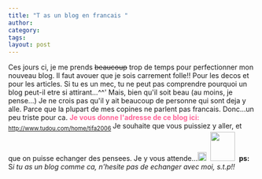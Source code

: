 ```yaml
---
title: "T as un blog en francais "
author:
category: 
tags: 
layout: post
---
```

Ces jours ci, je me prends <strike>beaucoup</strike> trop de temps pour perfectionner mon nouveau blog. Il faut avouer que je sois carrement folle!! Pour les decos et pour les articles. Si tu es un mec, tu ne peut pas comprendre pourquoi un blog peut-il etre si attirant…^^' Mais, bien qu'il soit beau (au moins, je pense…) Je ne crois pas qu'il y ait beaucoup de personne qui sont deja y alle. Parce que la plupart de mes copines ne parlent pas francais. Donc…un peu triste pour ca. 
<font color="#ff6699"><strong>Je vous donne l'adresse de ce blog ici:
</strong><sub><a href="http://www.tudou.com/home/tifa2006">http://www.tudou.com/home/tifa2006</a>
</sub></font>Je souhaite que vous puissiez y aller, et que on puisse echanger des pensees.
Je y vous attende…<img src="/modules/tinymce/tinymce/jscripts/tiny_mce/plugins/emotions/images/smiley-wink.gif" width="18" height="18" /> 
<strong><img src="http://album.sina.com.cn/pic/4bc9ca8e02000ies" width="50" height="59" /> </strong><!-- --><img src="http://secure-cn.imrworldwide.com/cgi-bin/m?ci=cn-sina2006&cg=0" width="1" height="1" /> <strong>ps:  </strong>S<em>i tu as un blog comme ca, n'hesite pas de echanger avec moi, s.t.p!!</em>

